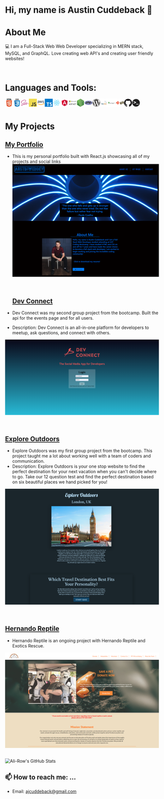 # Hi, my name is Austin Cuddeback 👋

# About Me

💻 I am a Full-Stack Web Web Developer specializing in MERN stack, MySQL, and GraphQL. Love creating web API's and creating user friendly websites!

<br />

# Languages and Tools:

<img align="left" alt="HTML5" width="26px" src="https://raw.githubusercontent.com/github/explore/80688e429a7d4ef2fca1e82350fe8e3517d3494d/topics/html/html.png" />
<img align="left" alt="CSS3" width="26px" src="https://raw.githubusercontent.com/github/explore/80688e429a7d4ef2fca1e82350fe8e3517d3494d/topics/css/css.png" />
<img align="left" alt="Sass" width="26px" src="https://raw.githubusercontent.com/github/explore/80688e429a7d4ef2fca1e82350fe8e3517d3494d/topics/sass/sass.png" />
<img align="left" alt="JavaScript" width="26px" src="https://raw.githubusercontent.com/github/explore/80688e429a7d4ef2fca1e82350fe8e3517d3494d/topics/javascript/javascript.png" />
<img align="left" alt="Amazon Web Services" width="26px" src="https://raw.githubusercontent.com/github/explore/80688e429a7d4ef2fca1e82350fe8e3517d3494d/topics/aws/aws.png" />
<img align="left" alt="TypsScript" width="26px" src="https://raw.githubusercontent.com/github/explore/80688e429a7d4ef2fca1e82350fe8e3517d3494d/topics/typescript/typescript.png" />
<img align="left" alt="React" width="26px" src="https://raw.githubusercontent.com/github/explore/80688e429a7d4ef2fca1e82350fe8e3517d3494d/topics/react/react.png" />
<img align="left" alt="Angular" width="26px" src="https://raw.githubusercontent.com/github/explore/80688e429a7d4ef2fca1e82350fe8e3517d3494d/topics/angular/angular.png" />
<img align="left" alt="ASP.net" width="26px" src="https://raw.githubusercontent.com/github/explore/80688e429a7d4ef2fca1e82350fe8e3517d3494d/topics/aspnet/aspnet.png" />
<img align="left" alt="Node.js" width="26px" src="https://raw.githubusercontent.com/github/explore/80688e429a7d4ef2fca1e82350fe8e3517d3494d/topics/nodejs/nodejs.png" />
<img align="left" alt="PHP" width="26px" src="https://raw.githubusercontent.com/github/explore/80688e429a7d4ef2fca1e82350fe8e3517d3494d/topics/php/php.png" />
<img align="left" alt="Wordpress" width="26px" src="https://raw.githubusercontent.com/github/explore/80688e429a7d4ef2fca1e82350fe8e3517d3494d/topics/wordpress/wordpress.png" />
<img align="left" alt="MySQL" width="26px" src="https://raw.githubusercontent.com/github/explore/80688e429a7d4ef2fca1e82350fe8e3517d3494d/topics/mysql/mysql.png" />
<img align="left" alt="MongoDB" width="26px" src="https://raw.githubusercontent.com/github/explore/80688e429a7d4ef2fca1e82350fe8e3517d3494d/topics/mongodb/mongodb.png" />
<img align="left" alt="Git" width="26px" src="https://raw.githubusercontent.com/github/explore/80688e429a7d4ef2fca1e82350fe8e3517d3494d/topics/git/git.png" />
<img align="left" alt="GitHub" width="26px" src="https://raw.githubusercontent.com/github/explore/78df643247d429f6cc873026c0622819ad797942/topics/github/github.png" />
<img align="left" alt="Terminal" width="26px" src="https://raw.githubusercontent.com/github/explore/80688e429a7d4ef2fca1e82350fe8e3517d3494d/topics/terminal/terminal.png" />

<br />
<br />

# My Projects

## [My Portfolio](https://ajcuddeback.github.io/react-portfolio)

- This is my personal portfolio built with React.js showcasing all of my projects and social links
  ![my portfolio](images/screencapture-ajcuddeback-github-io-2020-10-24-14_19_37.png)
  <br />
  <br />
  <br />

  ## [Dev Connect](https://dev-connect-v2.herokuapp.com/)

- Dev Connect was my second group project from the bootcamp. Built the api for the events page and for all users.
- Description: Dev Connect is an all-in-one platform for developers to meetup, ask questions, and connect with others.

![Dev Connect](images/dev-connect.png)
<br />
<br />
<br />

## [Explore Outdoors](https://ajcuddeback.github.io/Explore-Outdoors)

- Explore Outdoors was my first group project from the bootcamp. This project taught me a lot about working well with a team of coders and communication.
- Description: Explore Outdoors is your one stop website to find the perfect destination for your next vacation when you can't decide where to go. Take our 12 question test and find the perfect destination based on six beautiful places we hand picked for you!

![Explore Outdoors](images/explore-outdoors.png)
<br />
<br />
<br />

## [Hernando Reptile](https://www.hernandoreptile.org)

- Hernando Reptile is an ongoing project with Hernando Reptile and Exotics Rescue.

![Henando Reptile](images/home-img-prev.png)

<br />

<img align="left" alt="Ali-Row's GitHub Stats" src="https://github-readme-stats.vercel.app/api?username=ajcuddeback&show_icons=true&hide_border=true" />

<br />

## 📫 How to reach me: ...

- Email: [ajcuddeback@gmail.com](ajcuddeback@gmail.com)
